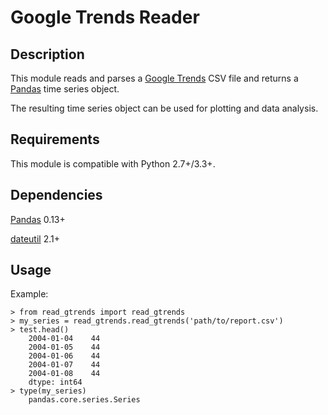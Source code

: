 Google Trends Reader
========

Description
--------

This module reads and parses a [Google Trends](http://www.google.com/trends/) CSV file and returns a [Pandas](http://pandas.pydata.org/) time series object.

The resulting time series object can be used for plotting and data analysis.

Requirements
--------

This module is compatible with Python 2.7+/3.3+.

Dependencies
--------

[Pandas](http://pandas.pydata.org/) 0.13+

[dateutil](https://labix.org/python-dateutil) 2.1+

Usage
--------

Example:

    > from read_gtrends import read_gtrends
    > my_series = read_gtrends.read_gtrends('path/to/report.csv')
    > test.head()
        2004-01-04    44
        2004-01-05    44
        2004-01-06    44
        2004-01-07    44
        2004-01-08    44
        dtype: int64
    > type(my_series)
        pandas.core.series.Series


